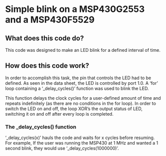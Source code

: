 # Simple blink on a MSP430G2553 and a MSP430F5529

## What does this code do?
This code was designed to make an LED blink for a defined interval of time.  

## How does this code work?
In order to accomplish this task, the pin that controls the LED had to be defined.  As seen in the data sheet, the LED is controlled by port 1.0.  A ‘for’ loop containing a ‘_delay_cycles()’ function was used to blink the LED.  

This function delays the clock cycles for a user-defined amount of time and repeats indefinitely (as there are no conditions in the for loop).  In order to switch the LED on and off, the loop XOR’s the output status of LED, switching it on and off after every loop is completed.

### The _delay_cycles() function
‘_delay_cycles(x)’ hauls the code and waits for x cycles before resuming.  For example, If the user was running the MSP430 at 1 MHz and wanted a 1 second blink, they would use ‘_delay_cycles(1000000)’.
